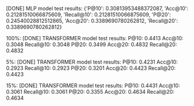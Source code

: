 [DONE] MLP model test results: {'P@10': 0.30813953488372087, 'Acc@10': 0.21281510066875609, 'Recall@10': 0.21281510066875609, 'P@20': 0.24540028812512865, 'Acc@20': 0.3389690780262812, 'Recall@20': 0.3389690780262812}

100%:
[DONE] TRANSFORMER model test results:
  P@10: 0.4413
  Acc@10: 0.3048
  Recall@10: 0.3048
  P@20: 0.3499
  Acc@20: 0.4832
  Recall@20: 0.4832

5%:
[DONE] TRANSFORMER model test results:
  P@10: 0.4231
  Acc@10: 0.2923
  Recall@10: 0.2923
  P@20: 0.3201
  Acc@20: 0.4423
  Recall@20: 0.4423

15%:
[DONE] TRANSFORMER model test results:
  P@10: 0.4431
  Acc@10: 0.3061
  Recall@10: 0.3061
  P@20: 0.3355
  Acc@20: 0.4634
  Recall@20: 0.4634